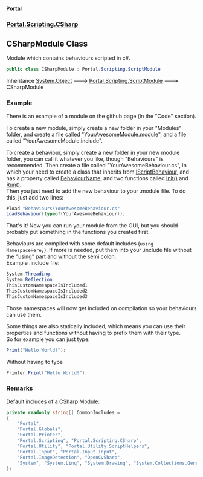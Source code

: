 #### [Portal](index.md 'index')
### [Portal.Scripting.CSharp](Portal.Scripting.CSharp.md 'Portal.Scripting.CSharp')

## CSharpModule Class

Module which contains behaviours scripted in c#.

```csharp
public class CSharpModule : Portal.Scripting.ScriptModule
```

Inheritance [System.Object](https://docs.microsoft.com/en-us/dotnet/api/System.Object 'System.Object') &#129106; [Portal.Scripting.ScriptModule](https://docs.microsoft.com/en-us/dotnet/api/Portal.Scripting.ScriptModule 'Portal.Scripting.ScriptModule') &#129106; CSharpModule

### Example
There is an example of a module on the github page (in the "Code" section).  
  
To create a new module, simply create a new folder in your "Modules" folder, and create a file called "YourAwesomeModule.module", and a file called "YourAwesomeModule.include".   
  
To create a behaviour, simply create a new folder in your new module folder, you can call it whatever you like, though "Behaviours" is recommended. Then create a file called "YourAwesomeBehaviour.cs", in which your need to create a class that inherits from [IScriptBehaviour](Portal.Scripting.IScriptBehaviour.md 'Portal.Scripting.IScriptBehaviour'), and has a property called [BehaviourName](Portal.Scripting.IScriptBehaviour.BehaviourName.md 'Portal.Scripting.IScriptBehaviour.BehaviourName'), and two functions called [Init()](Portal.Scripting.IScriptBehaviour.Init().md 'Portal.Scripting.IScriptBehaviour.Init()') and [Run()](Portal.Scripting.IScriptBehaviour.Run().md 'Portal.Scripting.IScriptBehaviour.Run()').  
Then you just need to add the new behaviour to your .module file. To do this, just add two lines:  
  
```csharp  
#load "Behaviours\YourAwesomeBehaviour.cs"  
LoadBehaviour(typeof(YourAwesomeBehaviour));  
```  
  
That's it! Now you can run your module from the GUI, but you should probably put something in the functions you created first.  
  
Behaviours are compiled with some default includes (`using NamespaceHere;`). If more is needed, put them into your .include file without the "using" part and without the semi colon.  
Example .include file:  
  
```csharp  
System.Threading  
System.Reflection  
ThisCustomNamespaceIsIncluded1  
ThisCustomNamespaceIsIncluded2  
ThisCustomNamespaceIsIncluded3  
```  
Those namespaces will now get included on compilation so your behaviours can use them.  
  
Some things are also statically included, which means you can use their properties and functions without having to prefix them with their type.   
So for example you can just type:  
  
```csharp  
Print("Hello World!");  
```  
Without having to type  
  
```csharp  
Printer.Print("Hello World!");  
```

### Remarks
Default includes of a CSharp Module:  
  
```csharp  
private readonly string[] CommonIncludes =  
{  
    "Portal",  
    "Portal.Globals",  
    "Portal.Printer",  
    "Portal.Scripting", "Portal.Scripting.CSharp",  
    "Portal.Utility", "Portal.Utility.ScriptHelpers",  
    "Portal.Input", "Portal.Input.Input",  
    "Portal.ImageDetection", "OpenCvSharp",  
    "System", "System.Linq", "System.Drawing", "System.Collections.Generic",  
};  
```